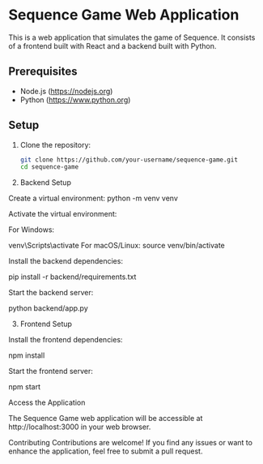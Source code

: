
# Sequence Game Web Application

This is a web application that simulates the game of Sequence. It consists of a frontend built with React and a backend built with Python.

## Prerequisites

- Node.js (https://nodejs.org)
- Python (https://www.python.org)

## Setup

1. Clone the repository:

   ```bash
   git clone https://github.com/your-username/sequence-game.git
   cd sequence-game

2. Backend Setup

Create a virtual environment:
python -m venv venv

Activate the virtual environment:

For Windows:

venv\Scripts\activate
For macOS/Linux:
source venv/bin/activate

Install the backend dependencies:

pip install -r backend/requirements.txt

Start the backend server:

python backend/app.py

3. Frontend Setup

Install the frontend dependencies:

npm install

Start the frontend server:

npm start

Access the Application

The Sequence Game web application will be accessible at http://localhost:3000 in your web browser.

Contributing
Contributions are welcome! If you find any issues or want to enhance the application, feel free to submit a pull request.

